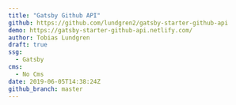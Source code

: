 ```yaml
---
title: "Gatsby Github API"
github: https://github.com/lundgren2/gatsby-starter-github-api
demo: https://gatsby-starter-github-api.netlify.com/
author: Tobias Lundgren
draft: true
ssg:
  - Gatsby
cms:
  - No Cms
date: 2019-06-05T14:38:24Z
github_branch: master
---
```

